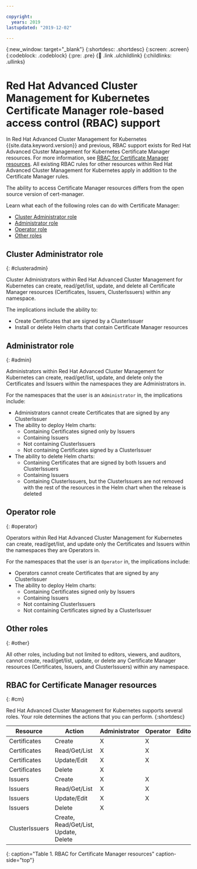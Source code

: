 ```yaml
---

copyright:
  years: 2019
lastupdated: "2019-12-02"

---
```


{:new_window: target="_blank"}
{:shortdesc: .shortdesc}
{:screen: .screen}
{:codeblock: .codeblock}
{:pre: .pre}
{:child: .link .ulchildlink}
{:childlinks: .ullinks}

# Red Hat Advanced Cluster Management for Kubernetes Certificate Manager role-based access control (RBAC) support

In Red Hat Advanced Cluster Management for Kubernetes {{site.data.keyword.version}} and previous, RBAC support exists for Red Hat Advanced Cluster Management for Kubernetes Certificate Manager resources. For more information, see [RBAC for Certificate Manager resources](#cm). All existing RBAC rules for other resources within Red Hat Advanced Cluster Management for Kubernetes apply in addition to the Certificate Manager rules.

The ability to access Certificate Manager resources differs from the open source version of cert-manager.

Learn what each of the following roles can do with Certificate Manager:

* [Cluster Administrator role](#clusteradmin)
* [Administrator role](#admin)
* [Operator role](#operator)
* [Other roles](#other)

## Cluster Administrator role
{: #clusteradmin}

Cluster Administrators within Red Hat Advanced Cluster Management for Kubernetes can create, read/get/list, update, and delete all Certificate Manager resources (Certificates, Issuers, ClusterIssuers) within any namespace.

The implications include the ability to:
* Create Certificates that are signed by a ClusterIssuer
* Install or delete Helm charts that contain Certificate Manager resources


## Administrator role
{: #admin}

Administrators within Red Hat Advanced Cluster Management for Kubernetes can create, read/get/list, update, and delete only the Certificates and Issuers within the namespaces they are Administrators in.

For the namespaces that the user is an `Administrator` in, the implications include:
* Administrators cannot create Certificates that are signed by any ClusterIssuer
* The ability to deploy Helm charts:
    * Containing Certificates signed only by Issuers
    * Containing Issuers
    * Not containing ClusterIssuers
    * Not containing Certificates signed by a ClusterIssuer
* The ability to delete Helm charts:
    * Containing Certificates that are signed by both Issuers and ClusterIssuers
    * Containing Issuers
    * Containing ClusterIssuers, but the ClusterIssuers are not removed with the rest of the resources in the Helm chart when the release is deleted


## Operator role
{: #operator}

Operators within Red Hat Advanced Cluster Management for Kubernetes can create, read/get/list, and update only the Certificates and Issuers within the namespaces they are Operators in.

For the namespaces that the user is an `Operator` in, the implications include:
* Operators cannot create Certificates that are signed by any ClusterIssuer
* The ability to deploy Helm charts:
    * Containing Certificates signed only by Issuers
    * Containing Issuers
    * Not containing ClusterIssuers
    * Not containing Certificates signed by a ClusterIssuer


## Other roles
{: #other}

All other roles, including but not limited to editors, viewers, and auditors, cannot create, read/get/list, update, or delete any Certificate Manager resources (Certificates, Issuers, and ClusterIssuers) within any namespace.

## RBAC for Certificate Manager resources
{: #cm}

Red Hat Advanced Cluster Management for Kubernetes supports several roles. Your role determines the actions that you can perform.
{:shortdesc}

| Resource | Action | Administrator | Operator | Editor | Viewer |
|----------|--------|---------------|----------|--------|--------|
| Certificates | Create | X | X | | |
| Certificates| Read/Get/List | X | X | | |
| Certificates | Update/Edit | X | X | | |
| Certificates | Delete | X | | | |
| Issuers | Create | X | X | | |
| Issuers | Read/Get/List | X | X | | |
| Issuers | Update/Edit | X | X | | |
| Issuers | Delete | X | | | |
| ClusterIssuers | Create, Read/Get/List, Update, Delete | | | | |
{: caption="Table 1. RBAC for Certificate Manager resources" caption-side="top"}
